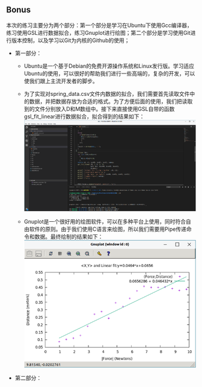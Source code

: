 ## Bonus

本次的练习主要分为两个部分：第一个部分是学习在Ubuntu下使用Gcc编译器，练习使用GSL进行数据拟合，练习Gnuplot进行绘图；第二个部分是学习使用Git进行版本控制，以及学习以Git为内核的Github的使用；

* 第一部分：
    * Ubuntu是一个基于Debian的免费开源操作系统和Linux发行版。学习适应Ubuntu的使用，可以很好的帮助我们进行一些高端的，复杂的开发，可以使我们跟上主流开发者的脚步。
    * 为了实现对spring_data.csv文件内数据的拟合，我们需要首先读取文件中的数据，并把数据存放为合适的格式。为了方便后面的使用，我们把读取到的文件分别放入D和M数组中。接下来直接使用GSL自带的函数gsl_fit_linear进行数据拟合，拟合得到的结果如下：
    ![screenshots](./img/1.png)

    * Gnuplot是一个很好用的绘图软件，可以在多种平台上使用，同时符合自由软件的原则。由于我们使用C语言来绘图，所以我们需要用Pipe传递命令和数据。最终绘制的结果如下：
    ![screenshots](./img/2.png)

* 第二部分：




